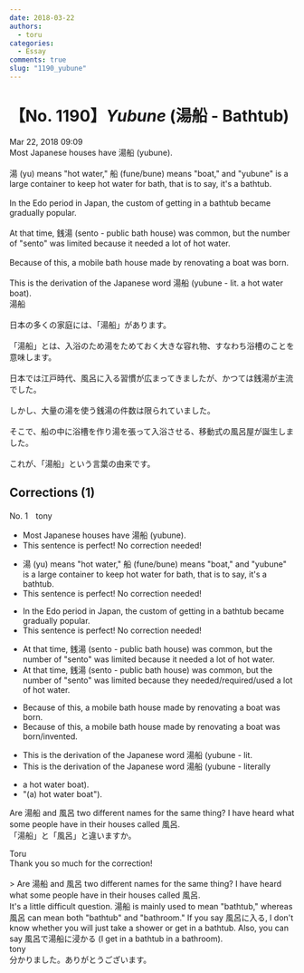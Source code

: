 ```yaml
---
date: 2018-03-22
authors:
  - toru
categories:
  - Essay
comments: true
slug: "1190_yubune"
---
```


# 【No. 1190】<strong><em>Yubune</strong></em> (湯船 - Bathtub)
<div class="date">Mar 22, 2018 09:09</div>
<div id="post"><div id="body_show_ori">
Most Japanese houses have 湯船 (yubune).<br/><br/>湯 (yu) means "hot water," 船 (fune/bune) means "boat," and "yubune" is a large container to keep hot water for bath, that is to say, it's a bathtub.<br/><br/>In the Edo period in Japan, the custom of getting in a bathtub became gradually popular.<br/><br/>At that time, 銭湯 (sento - public bath house) was common, but the number of "sento" was limited because it needed a lot of hot water.<br/><br/>Because of this, a mobile bath house made by renovating a boat was born.<br/><br/>This is the derivation of the Japanese word 湯船 (yubune - lit. a hot water boat).
</div></div>

<!-- more -->

<div id="post_ja"><div id="body_show_mo">
湯船<br/><br/>日本の多くの家庭には、「湯船」があります。<br/><br/>「湯船」とは、入浴のため湯をためておく大きな容れ物、すなわち浴槽のことを意味します。<br/><br/>日本では江戸時代、風呂に入る習慣が広まってきましたが、かつては銭湯が主流でした。<br/><br/>しかし、大量の湯を使う銭湯の件数は限られていました。<br/><br/>そこで、船の中に浴槽を作り湯を張って入浴させる、移動式の風呂屋が誕生しました。<br/><br/>これが、「湯船」という言葉の由来です。
</div></div>

## Corrections (1)
<div id="block"><div class="first_name"> No. 1　<span class="just_name">tony</span></div><div id="block2">
<ul class="correction_field">
<li class="incorrect">Most Japanese houses have 湯船 (yubune).</li>
<li class="corrected perfect">This sentence is perfect! No correction needed!</li>
</ul>
<ul class="correction_field">
<li class="incorrect">湯 (yu) means "hot water," 船 (fune/bune) means "boat," and "yubune" is a large container to keep hot water for bath, that is to say, it's a bathtub.</li>
<li class="corrected perfect">This sentence is perfect! No correction needed!</li>
</ul>
<ul class="correction_field">
<li class="incorrect">In the Edo period in Japan, the custom of getting in a bathtub became gradually popular.</li>
<li class="corrected perfect">This sentence is perfect! No correction needed!</li>
</ul>
<ul class="correction_field">
<li class="incorrect">At that time, 銭湯 (sento - public bath house) was common, but the number of "sento" was limited because it needed a lot of hot water.</li>
<li class="corrected correct">
At that time, 銭湯 (sento - public bath house) was common, but the number of "sento" was limited because <span class="f_red">they</span> needed/required/used a lot of hot water.
</li>
</ul>
<ul class="correction_field">
<li class="incorrect">Because of this, a mobile bath house made by renovating a boat was born.</li>
<li class="corrected correct">
Because of this, a mobile bath house made by renovating a boat was born/invented.
</li>
</ul>
<ul class="correction_field">
<li class="incorrect">This is the derivation of the Japanese word 湯船 (yubune - lit.</li>
<li class="corrected correct">
This is the derivation of the Japanese word 湯船 (yubune - <span class="f_blue">literally</span>
</li>
</ul>
<ul class="correction_field">
<li class="incorrect">a hot water boat).</li>
<li class="corrected correct">
"(a) hot water boat").
</li>
</ul>
<p class="comment_small">
 Are 湯船 and 風呂 two different names for the same thing? I have heard what some people have in their houses called 風呂.
 <br/>
 「湯船」と「風呂」と違いますか。
</p>

</div><div class="name"><span class="just_name">Toru</span><br>
Thank you so much for the correction!<br/><br/>&gt; Are 湯船 and 風呂 two different names for the same thing? I have heard what some people have in their houses called 風呂.<br/>It's a little difficult question. 湯船 is mainly used to mean "bathtub," whereas 風呂 can mean both "bathtub" and "bathroom." If you say 風呂に入る, I don't know whether you will just take a shower or get in a bathtub. Also, you can say 風呂で湯船に浸かる (I get in a bathtub in a bathroom).
</div>
<div class="name"><span class="just_name">tony</span><br>
分かりました。ありがとうございます。
</div>
</div>
